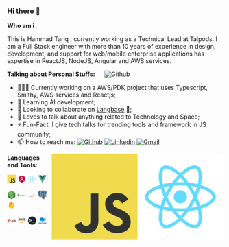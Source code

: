 ### Hi there 👋


**Who am i**

This is Hammad Tariq , currently working as a Technical Lead at Talpods. I am a Full Stack engineer with more than 10 years of experience in design, development, and support for web/mobile enterprise applications has expertise in ReactJS, NodeJS, Angular and AWS services.

<img width="55%" align="right" alt="Github" src="https://raw.githubusercontent.com/onimur/.github/master/.resources/git-header.svg" />
    
**Talking about Personal Stuffs:**

- 👨🏽‍💻 Currently working on a AWS/PDK project that uses Typescript, Smithy, AWS services and Reactjs;
- 🌱 Learning AI development; 
- 👯 Looking to collaborate on [Langbase](https://github.com/LangbaseInc) 🤝;
- 💬 Loves to talk about anything related to Technology and Space;
- ⚡️ Fun-Fact: I give tech talks for trending tools and framework in JS community;
- 📫 How to reach me:
[![Github](https://img.shields.io/badge/-Github-000?style=flat&logo=Github&logoColor=white)](https://github.com/hammadtariq/)
[![Linkedin](https://img.shields.io/badge/-LinkedIn-blue?style=flat&logo=Linkedin&logoColor=white)](https://www.linkedin.com/in/hammadtariq1/)
[![Gmail](https://img.shields.io/badge/-Gmail-c14438?style=flat&logo=Gmail&logoColor=white)](mailto:hammadtariq65@gmail.com)


<img height="200" align="right" src="https://raw.githubusercontent.com/github/explore/80688e429a7d4ef2fca1e82350fe8e3517d3494d/topics/react-native/react-native.png">
<img height="200" align="right"  src="https://raw.githubusercontent.com/github/explore/59009b1589a883459c0ae19044e3e7e3ec0c4e0a/topics/javascript/javascript.png">

**Languages and Tools:**  

<code><img height="20" src="https://raw.githubusercontent.com/github/explore/59009b1589a883459c0ae19044e3e7e3ec0c4e0a/topics/javascript/javascript.png"></code>
<code><img height="20" src="https://raw.githubusercontent.com/github/explore/80688e429a7d4ef2fca1e82350fe8e3517d3494d/topics/angular/angular.png"></code>
<code><img height="20" src="https://raw.githubusercontent.com/github/explore/80688e429a7d4ef2fca1e82350fe8e3517d3494d/topics/react/react.png"></code>
<code><img height="20" src="https://raw.githubusercontent.com/github/explore/59009b1589a883459c0ae19044e3e7e3ec0c4e0a/topics/vue/vue.png"></code>

<code><img height="20" src="https://raw.githubusercontent.com/github/explore/80688e429a7d4ef2fca1e82350fe8e3517d3494d/topics/nodejs/nodejs.png"></code>
<code><img height="20" src="https://raw.githubusercontent.com/github/explore/80688e429a7d4ef2fca1e82350fe8e3517d3494d/topics/mongodb/mongodb.png"></code>
<code><img height="20" src="https://raw.githubusercontent.com/github/explore/80688e429a7d4ef2fca1e82350fe8e3517d3494d/topics/mysql/mysql.png"></code>
<code><img height="20" src="https://raw.githubusercontent.com/github/explore/80688e429a7d4ef2fca1e82350fe8e3517d3494d/topics/postgresql/postgresql.png"></code>
<code><img height="20" src="https://raw.githubusercontent.com/github/explore/80688e429a7d4ef2fca1e82350fe8e3517d3494d/topics/firebase/firebase.png"></code>

<code><img height="20" src="https://raw.githubusercontent.com/github/explore/80688e429a7d4ef2fca1e82350fe8e3517d3494d/topics/git/git.png"></code>
<code><img height="20" src="https://raw.githubusercontent.com/github/explore/80688e429a7d4ef2fca1e82350fe8e3517d3494d/topics/aws/aws.png"></code>
<code><img height="20" src="https://raw.githubusercontent.com/github/explore/80688e429a7d4ef2fca1e82350fe8e3517d3494d/topics/terminal/terminal.png"></code>
<code><img height="20" src="https://raw.githubusercontent.com/github/explore/80688e429a7d4ef2fca1e82350fe8e3517d3494d/topics/docker/docker.png"></code>
